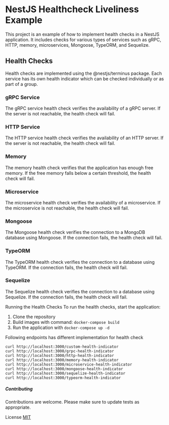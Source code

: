 # NestJS Healthcheck Liveliness Example
This project is an example of how to implement health checks in a NestJS application. It includes checks for various types of services such as gRPC, HTTP, memory, microservices, Mongoose, TypeORM, and Sequelize.

## Health Checks
Health checks are implemented using the @nestjs/terminus package. Each service has its own health indicator which can be checked individually or as part of a group.

### gRPC Service
The gRPC service health check verifies the availability of a gRPC server. If the server is not reachable, the health check will fail.

### HTTP Service
The HTTP service health check verifies the availability of an HTTP server. If the server is not reachable, the health check will fail.

### Memory
The memory health check verifies that the application has enough free memory. If the free memory falls below a certain threshold, the health check will fail.

### Microservice
The microservice health check verifies the availability of a microservice. If the microservice is not reachable, the health check will fail.

### Mongoose
The Mongoose health check verifies the connection to a MongoDB database using Mongoose. If the connection fails, the health check will fail.

### TypeORM
The TypeORM health check verifies the connection to a database using TypeORM. If the connection fails, the health check will fail.

### Sequelize
The Sequelize health check verifies the connection to a database using Sequelize. If the connection fails, the health check will fail.

Running the Health Checks
To run the health checks, start the application:

1. Clone the repository
2. Build images with command: `docker-compose build`
3. Run the application with `docker-compose up -d`

Following endpoints has different implementation for health check
```
curl http://localhost:3000/custom-health-indicator
curl http://localhost:3000/grpc-health-indicator
curl http://localhost:3000/http-health-indicator
curl http://localhost:3000/memory-health-indicator
curl http://localhost:3000/microservice-health-indicator
curl http://localhost:3000/mongoose-health-indicator
curl http://localhost:3000/sequelize-health-indicator
curl http://localhost:3000/typeorm-health-indicator
```

##### Contributing
Contributions are welcome. Please make sure to update tests as appropriate.

License
[MIT](https://choosealicense.com/licenses/mit/)